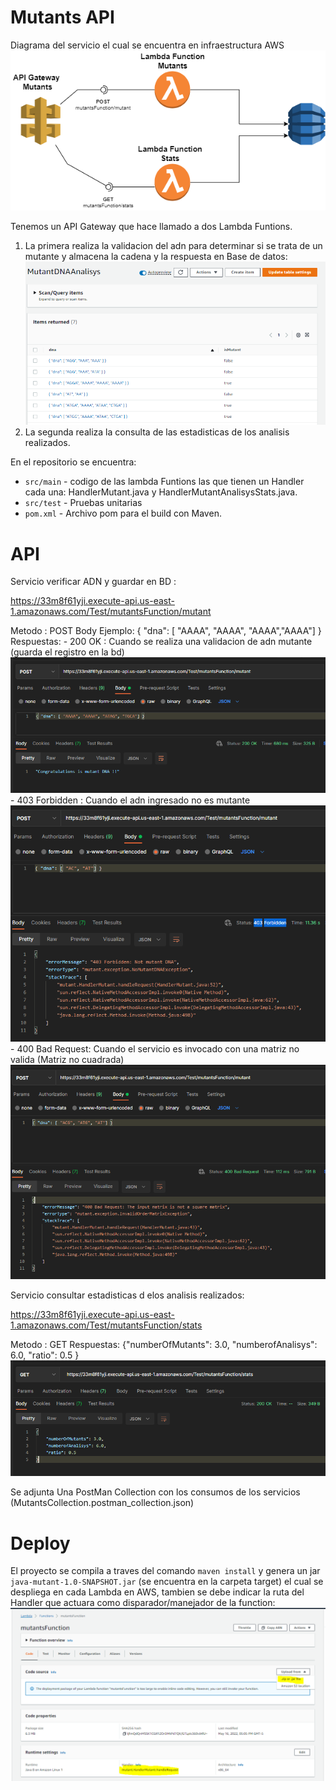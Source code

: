 # Mutants API 

Diagrama del servicio el cual se encuentra en infraestructura AWS
![Diagrama](/images/Mutant_Diag.png)


Tenemos un API Gateway que hace llamado a dos Lambda Funtions.
1. La primera realiza la validacion del adn para determinar si se trata de un mutante y almacena la cadena y la respuesta en Base de datos:
   ![Dynamo](/images/Dynamo_Mutants.PNG)
2. La segunda realiza la consulta de las estadisticas de los analisis realizados.


En el repositorio se encuentra:

- `src/main` - codigo de las lambda Funtions las que tienen un Handler cada una: HandlerMutant.java y HandlerMutantAnalisysStats.java.
- `src/test` - Pruebas unitarias
- `pom.xml` -  Archivo pom para el build con Maven.


# API 

Servicio verificar ADN y guardar en BD    :

https://33m8f61yji.execute-api.us-east-1.amazonaws.com/Test/mutantsFunction/mutant

Metodo : POST
Body Ejemplo: { "dna": [ "AAAA", "AAAA", "AAAA","AAAA"] } 
Respuestas:
      - 200 OK :  Cuando se realiza una validacion de adn mutante (guarda el registro en la bd)
          ![Dynamo](/images/200.PNG)
      - 403 Forbidden : Cuando el adn ingresado no es mutante
          ![Dynamo](/images/403.PNG)
      - 400 Bad Request: Cuando el servicio es invocado con una matriz no valida (Matriz no cuadrada)
          ![Dynamo](/images/400.PNG)


Servicio consultar estadisticas d elos analisis realizados:

 https://33m8f61yji.execute-api.us-east-1.amazonaws.com/Test/mutantsFunction/stats
 
 Metodo : GET
 Respuestas: {"numberOfMutants": 3.0, "numberofAnalisys": 6.0, "ratio": 0.5 }
  ![Dynamo](/images/stats.PNG)
  
  
Se adjunta Una PostMan Collection con los consumos de los servicios  (MutantsCollection.postman_collection.json)


# Deploy 

El proyecto se compila a traves del comando  `maven install`  y genera un jar `java-mutant-1.0-SNAPSHOT.jar` (se encuentra en la carpeta target) 
el cual se despliega en cada Lambda en AWS, tambien se debe indicar la ruta del Handler que actuara como disparador/manejador de la function: 
![LambdaDeploy](/images/Lambda_Deploy.PNG)




